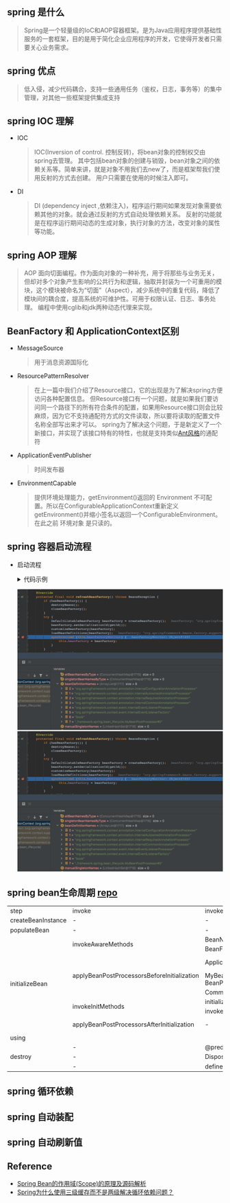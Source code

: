 ## spring 是什么
> Spring是一个轻量级的IoC和AOP容器框架。是为Java应用程序提供基础性服务的一套框架，目的是用于简化企业应用程序的开发，它使得开发者只需要关心业务需求。

## spring 优点
> 低入侵，减少代码耦合，支持一些通用任务（鉴权，日志，事务等）的集中管理，对其他一些框架提供集成支持

## spring IOC 理解
* IOC
    > IOC(Inversion of control. 控制反转)，将bean对象的控制权交由spring去管理。
    > 其中包括bean对象的创建与销毁，bean对象之间的依赖关系等。简单来讲，就是对象不用我们去new了，而是框架帮我们使用反射的方式去创建。
    > 用户只需要在使用的时候注入即可。
* DI
    > DI (dependency inject ,依赖注入)，程序运行期间如果发现对象需要依赖其他的对象。就会通过反射的方式自动处理依赖关系。
    > 反射的功能就是在程序运行期间动态的生成对象，执行对象的方法，改变对象的属性等功能。

## spring AOP 理解
> AOP 面向切面编程。作为面向对象的一种补充，用于将那些与业务无关，但却对多个对象产生影响的公共行为和逻辑，抽取并封装为一个可重用的模块，这个模块被命名为“切面”（Aspect），减少系统中的重复代码，降低了模块间的耦合度，提高系统的可维护性。可用于权限认证、日志、事务处理。
> 编程中使用cglib和jdk两种动态代理来实现。

## BeanFactory 和 ApplicationContext区别
* MessageSource
    > 用于消息资源国际化
* ResourcePatternResolver 
    > 在上一篇中我们介绍了Resource接口，它的出现是为了解决spring方便访问各种配置信息。
    > 但Resource接口有一个问题，就是如果我们要访问同一个路径下的所有符合条件的配置，如果用Resource接口则会比较麻烦，因为它不支持通配符方式的文件读取，所以要将读取的配置文件名称全部写出来才可以。
    > spring为了解决这个问题，于是新定义了一个新接口，并实现了该接口特有的特性，也就是支持类似[Ant风格](https://ant.apache.org/manual/dirtasks.html#patterns)的通配符
* ApplicationEventPublisher
    > 时间发布器
* EnvironmentCapable
    > 提供环境处理能力，getEnvironment()返回的 Environment 不可配置。所以在ConfigurableApplicationContext重新定义getEnvironment()并缩小签名以返回一个ConfigurableEnvironment。在此之前 环境对象 是只读的。

## spring 容器启动流程
* 启动流程
    <details><summary>代码示例</summary>

    ```java
    @Override
    public void refresh() throws BeansException, IllegalStateException {
        synchronized (this.startupShutdownMonitor) {
            // Prepare this context for refreshing.
            // 准备这个上下文以便刷新，设置它的启动日期和活动标志，并执行PropertySource属性源的任何初始化。
            prepareRefresh();

            // Tell the subclass to refresh the internal bean factory.
                // DefaultListableBeanFactory beanFactory = createBeanFactory();
                // beanFactory.setSerializationId(getId());
                // customizeBeanFactory(beanFactory);
                // loadBeanDefinitions(beanFactory);
                    // 如果开启包扫描，会默认加载6个bd,(根据环境不同，可能数量有变，比如还可能有EJB的) 参见下图
                    // class org.springframework.context.annotation.ConfigurationClassPostProcessor
                    // class org.springframework.beans.factory.annotation.AutowiredAnnotationBeanPostProcessor
                    // class org.springframework.beans.factory.annotation.RequiredAnnotationBeanPostProcessor
                    // class org.springframework.context.annotation.CommonAnnotationBeanPostProcessor
                        // CommonAnnotationBeanPostProcessor 是根据 jsr250 加载的。
                        // private static final boolean jsr250Present = ClassUtils.isPresent("javax.annotation.Resource", AnnotationConfigUtils.class.getClassLoader());
                    // class org.springframework.context.event.DefaultEventListenerFactory
                    // class org.springframework.context.event.EventListenerMethodProcessor
                // return beanFactory;
            // 一般来说ApplicationContext自己没有实现BeanFactory相关方法，而是委托给自己刚才实例化的属性 beanFactory 来实现BeanFactory效果的。
            ConfigurableListableBeanFactory beanFactory = obtainFreshBeanFactory();

            // Prepare the bean factory for use in this context.
            // 初始化 beanFactory 相关属性。
            prepareBeanFactory(beanFactory);

            try {
                // Allows post-processing of the bean factory in context subclasses.
                // 让子类继续处理 beanFactory 增加或修改属性。比如WebApplicationContext
                    // beanFactory.addBeanPostProcessor(new ServletContextAwareProcessor(this.servletContext, this.servletConfig));
                    // beanFactory.ignoreDependencyInterface(ServletContextAware.class);
                    // beanFactory.ignoreDependencyInterface(ServletConfigAware.class);
                    // WebApplicationContextUtils.registerWebApplicationScopes(beanFactory, this.servletContext);
                    // WebApplicationContextUtils.registerEnvironmentBeans(beanFactory, this.servletContext, this.servletConfig);
                postProcessBeanFactory(beanFactory);

                // Invoke factory processors registered as beans in the context.
                // 调用在上下文中已注册为bean的工厂处理器，来增加或修改属性。
                // 比如ConfigurationClassPostProcessor。创建了一个org.springframework.context.annotation.internalConfigurationAnnotationProcessor对象。
                // 且给beanFactory的属性：beanPostProcessors 增加了一个 ImportAwareBeanPostProcessor。
  
                // 1027追加注释 
                // 内部逻辑先找 实现了BeanDefinitionRegistryPostProcessor接口的 实例化然后按顺序进行接口调用。因为这个接口继承自BeanFactoryPostProcessor.所以还会对这个接口也进行调用。
                // 然后是其余的BeanFactoryPostProcessor 这个接口 实例化后再按照顺序进行接口调用
                invokeBeanFactoryPostProcessors(beanFactory);

                // Register bean processors that intercept bean creation.
                // 向容器中实例化BeanPostProcessor，并追加到beacFactory的属性：beanPostProcessors中。
  
                // 1027追加注释 
                // 和上面调用一样，不过这次找的是BeanPostProcessor接口，另外会追加属性 到 beanPostProcessors中。因为这个接口的功能是对Bean的创建进行拦截处理实例用的。而不是修改beanDefinition用的。
                registerBeanPostProcessors(beanFactory);

                // Initialize message source for this context.
                initMessageSource();

                // Initialize event multicaster for this context.
                initApplicationEventMulticaster();

                // Initialize other special beans in specific context subclasses.
                // 对于EmbedWebApplicationContext 调用 createEmbeddedServletContainer();
                onRefresh();

                // Check for listener beans and register them.
                registerListeners();

                // Instantiate all remaining (non-lazy-init) singletons.
                finishBeanFactoryInitialization(beanFactory);

                // Last step: publish corresponding event.
                finishRefresh();
            }
        // ...
        }
    }
    ```
    </details>

    ![](/.images/doc/advance/spring/xmlac-load-bd.png ':size=65%') 
    ![](/.images/doc/advance/spring/xmlac-load-bd.png ':size=30%')

## spring bean生命周期 [repo](https://github.com/xhsgg12302/idea-test-project/tree/master/_0_base-learning/src/main/java/_framework/spring/bean_lifecycle)

<table>
	<tr>
	    <td >step</td>
	    <td>invoke</td>
	    <td>invoke</td>
	    <td>output</td>  
	</tr >
	<tr >
	    <td>createBeanInstance</td>
        <td>-</td>
        <td>-</td>
	    <td> Book initializing </td>
	</tr>
    <tr >
	    <td>populateBean</td>
        <td>-</td>
        <td>-</td>
	    <td> setBookName: Book name has set.  </td>
	</tr>
    <tr >
	    <td rowspan="8">initializeBean</td>
        <td rowspan="2"> invokeAwareMethods</td>
        <td> BeanNameAware </td>
	    <td> BeanNameAware.setBeanName() invoke  </td>
	</tr>
    <tr >
        <td> BeanFactoryAware </td>
	    <td> BeanFactoryAware.setBeanFactory() invoke  </td>
	</tr>
	<tr>
	    <td rowspan="3">applyBeanPostProcessorsBeforeInitialization</td>
        <td>ApplicationContextAwareProcessor</td>
        <td>ApplicationContextAware.setApplicationContext() invoke</td>
	</tr>
	<tr>
        <td>MyBeanPostProcessor  implements BeanPostProcessor</td>
        <td>MyBeanPostProcessor.postProcessBeforeInitialization invoke</td>
	</tr>
	<tr>
        <td>CommonAnnotationBeanPostProcessor</td>
        <td>@PostConstruct</td>
	</tr>
	<tr>
        <td rowspan="2">invokeInitMethods</td>
	    <td>initializingBean</td>
        <td>initializingBean.afterPropertiesSet() invoke</td>
	</tr>
	<tr>
	    <td>invokeCustomInitMethod</td>
        <td>define constructor invoke</td>
	</tr>
	<tr>
	    <td>applyBeanPostProcessorsAfterInitialization</td>
	    <td>-</td>
        <td>MyBeanPostProcessor.postProcessAfterInitialization invoke</td>
	</tr>
    <tr>
        <td>using</td>
        <td colspan="3"></td>
    </tr>
    <tr>
        <td rowspan="3">destroy</td>
        <td>-</td>
        <td>@predestroy</td>
        <td>-</td>
    </tr>
    <tr>
        <td>-</td>
        <td>DisposableBean.destroy() invoke</td>
        <td>-</td>
    </tr>
    <tr>
        <td>-</td>
        <td>define destroy invoke</td>
        <td>-</td>
    </tr>
</table>



## spring 循环依赖

## spring 自动装配

## spring 自动刷新值


## Reference
* [Spring Bean的作用域(Scope)的原理及源码解析](https://blog.csdn.net/qq_27529917/article/details/78468731)
* [Spring为什么使用三级缓存而不是两级解决循环依赖问题？](https://www.51cto.com/article/747437.html)